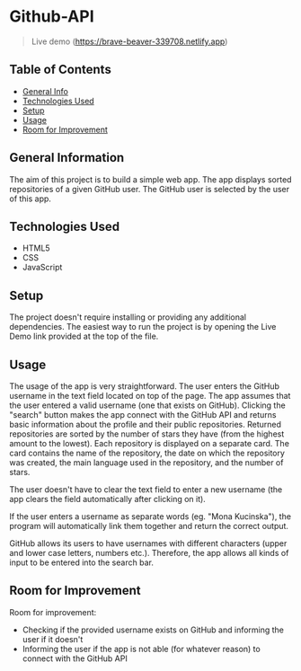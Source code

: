# Github-API

> Live demo (https://brave-beaver-339708.netlify.app)

## Table of Contents

- [General Info](#general-information)
- [Technologies Used](#technologies-used)
- [Setup](#setup)
- [Usage](#usage)
- [Room for Improvement](#room-for-improvement)

## General Information

The aim of this project is to build a simple web app. The app displays sorted repositories of a given GitHub user. The GitHub user is selected by the user of this app.

## Technologies Used

- HTML5
- CSS
- JavaScript

## Setup

The project doesn't require installing or providing any additional dependencies. The easiest way to run the project is by opening the Live Demo link provided at the top of the file.

## Usage

The usage of the app is very straightforward. The user enters the GitHub username in the text field located on top of the page. The app assumes that the user entered a valid username (one that exists on GitHub). Clicking the "search" button makes the app connect with the GitHub API and returns basic information about the profile and their public repositories. Returned repositories are sorted by the number of stars they have (from the highest amount to the lowest). Each repository is displayed on a separate card. The card contains the name of the repository, the date on which the repository was created, the main language used in the repository, and the number of stars.

The user doesn't have to clear the text field to enter a new username (the app clears the field automatically after clicking on it).

If the user enters a username as separate words (eg. "Mona Kucinska"), the program will automatically link them together and return the correct output.

GitHub allows its users to have usernames with different characters (upper and lower case letters, numbers etc.). Therefore, the app allows all kinds of input to be entered into the search bar.

## Room for Improvement

Room for improvement:

- Checking if the provided username exists on GitHub and informing the user if it doesn't
- Informing the user if the app is not able (for whatever reason) to connect with the GitHub API
